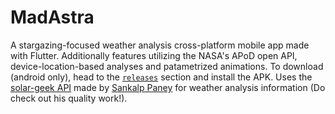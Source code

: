 # MadAstra
A stargazing-focused weather analysis cross-platform mobile app made with Flutter. Additionally features utilizing the NASA's APoD open API, device-location-based analyses and patametrized animations. To download (android only), head to the [`releases`](https://github.com/sighclone/MadAstra/releases) section and install the APK. Uses the [solar-geek API](https://github.com/SANKALP1011/SolarSearcherBackend) made by [Sankalp Paney](https://github.com/SANKALP1011/) for weather analysis information (Do check out his quality work!).
